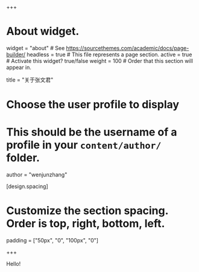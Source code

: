 +++
# About widget.
widget = "about"  # See https://sourcethemes.com/academic/docs/page-builder/
headless = true  # This file represents a page section.
active = true  # Activate this widget? true/false
weight = 100  # Order that this section will appear in.

title = "关于张文君"

# Choose the user profile to display
# This should be the username of a profile in your `content/author/` folder.
author = "wenjunzhang"

[design.spacing]
  # Customize the section spacing. Order is top, right, bottom, left.
  padding = ["50px", "0", "100px", "0"]

+++

Hello!